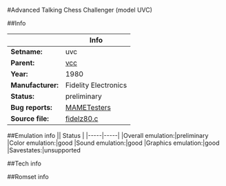 #Advanced Talking Chess Challenger (model UVC)

##Info

||Info|
|-----|-----|
|**Setname:**|uvc
|**Parent:**|[vcc](vcc.md)
|**Year:**|1980
|**Manufacturer:**|Fidelity Electronics
|**Status:**|preliminary
|**Bug reports:**|[MAMETesters](http://mametesters.org/view_all_set.php?type=1&temporary=y&search=fidelz80.c)
|**Source file:**|[fidelz80.c](https://github.com/mamedev/mame/blob/master/src/mess/drivers/fidelz80.c)

##Emulation info
|| Status |
|-----|-----|
|Overall emulation:|preliminary
|Color emulation:|good
|Sound emulation:|good
|Graphics emulation:|good
|Savestates:|unsupported

##Tech info

##Romset info

<!--- START OF EDITED COMMENT DO NOT TOUCH TEXT ABOVE-->
